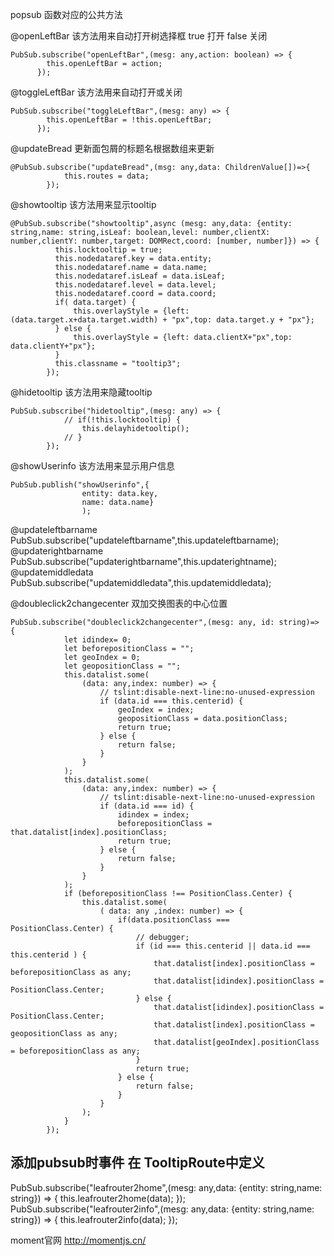 popsub 函数对应的公共方法

@openLeftBar
该方法用来自动打开树选择框
true 打开
false 关闭
```
PubSub.subscribe("openLeftBar",(mesg: any,action: boolean) => {
        this.openLeftBar = action;
      });
```
@toggleLeftBar
该方法用来自动打开或关闭
```
PubSub.subscribe("toggleLeftBar",(mesg: any) => {
        this.openLeftBar = !this.openLeftBar;
      });
```
@updateBread
更新面包屑的标题名根据数组来更新
```
@PubSub.subscribe("updateBread",(msg: any,data: ChildrenValue[])=>{
            this.routes = data;
        });
```
@showtooltip
该方法用来显示tooltip
```
@PubSub.subscribe("showtooltip",async (mesg: any,data: {entity: string,name: string,isLeaf: boolean,level: number,clientX: number,clientY: number,target: DOMRect,coord: [number, number]}) => {
          this.locktooltip = true;
          this.nodedataref.key = data.entity;
          this.nodedataref.name = data.name;
          this.nodedataref.isLeaf = data.isLeaf;
          this.nodedataref.level = data.level;
          this.nodedataref.coord = data.coord;
          if( data.target) {
              this.overlayStyle = {left: (data.target.x+data.target.width) + "px",top: data.target.y + "px"};
          } else {
              this.overlayStyle = {left: data.clientX+"px",top: data.clientY+"px"};
          }
          this.classname = "tooltip3";
        });
```
@hidetooltip
该方法用来隐藏tooltip
```
PubSub.subscribe("hidetooltip",(mesg: any) => {
            // if(!this.locktooltip) {
                this.delayhidetooltip();
            // }
        });
```
@showUserinfo
该方法用来显示用户信息
```
PubSub.publish("showUserinfo",{
                entity: data.key,
                name: data.name}
                );
```

@updateleftbarname        
PubSub.subscribe("updateleftbarname",this.updateleftbarname);
@updaterightbarname  
PubSub.subscribe("updaterightbarname",this.updaterightname);
@updatemiddledata
PubSub.subscribe("updatemiddledata",this.updatemiddledata);




@doubleclick2changecenter 
双加交换图表的中心位置
```
PubSub.subscribe("doubleclick2changecenter",(mesg: any, id: string)=> {
            let idindex= 0;
            let beforepositionClass = "";
            let geoIndex = 0;
            let geopositionClass = "";
            this.datalist.some(
                (data: any,index: number) => {
                    // tslint:disable-next-line:no-unused-expression
                    if (data.id === this.centerid) {
                        geoIndex = index;
                        geopositionClass = data.positionClass;
                        return true;
                    } else {
                        return false;
                    }
                }
            );
            this.datalist.some(
                (data: any,index: number) => {
                    // tslint:disable-next-line:no-unused-expression
                    if (data.id === id) {
                        idindex = index;
                        beforepositionClass = that.datalist[index].positionClass;
                        return true;
                    } else {
                        return false;
                    }
                }
            );
            if (beforepositionClass !== PositionClass.Center) {
                this.datalist.some(
                    ( data: any ,index: number) => {
                        if(data.positionClass === PositionClass.Center) {
                            // debugger;
                            if (id === this.centerid || data.id === this.centerid ) {
                                that.datalist[index].positionClass = beforepositionClass as any;
                                that.datalist[idindex].positionClass = PositionClass.Center;
                            } else {
                                that.datalist[idindex].positionClass = PositionClass.Center;
                                that.datalist[index].positionClass = geopositionClass as any;
                                that.datalist[geoIndex].positionClass = beforepositionClass as any;
                            }
                            return true;
                        } else {
                            return false;
                        }
                    }
                );
            }
        });
```

## 添加pubsub时事件 在 TooltipRoute中定义

PubSub.subscribe("leafrouter2home",(mesg: any,data: {entity: string,name: string}) => {
            this.leafrouter2home(data);
        });
        PubSub.subscribe("leafrouter2info",(mesg: any,data: {entity: string,name: string}) => {
            this.leafrouter2info(data);
        });


moment官网
http://momentjs.cn/